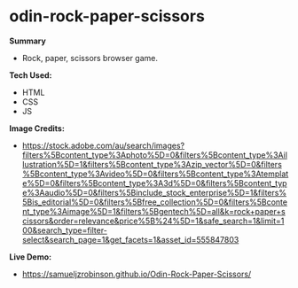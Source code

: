 # odin-rock-paper-scissors
**Summary**
- Rock, paper, scissors browser game.

**Tech Used:**
- HTML
- CSS
- JS

**Image Credits:**
- https://stock.adobe.com/au/search/images?filters%5Bcontent_type%3Aphoto%5D=0&filters%5Bcontent_type%3Aillustration%5D=1&filters%5Bcontent_type%3Azip_vector%5D=0&filters%5Bcontent_type%3Avideo%5D=0&filters%5Bcontent_type%3Atemplate%5D=0&filters%5Bcontent_type%3A3d%5D=0&filters%5Bcontent_type%3Aaudio%5D=0&filters%5Binclude_stock_enterprise%5D=1&filters%5Bis_editorial%5D=0&filters%5Bfree_collection%5D=0&filters%5Bcontent_type%3Aimage%5D=1&filters%5Bgentech%5D=all&k=rock+paper+scissors&order=relevance&price%5B%24%5D=1&safe_search=1&limit=100&search_type=filter-select&search_page=1&get_facets=1&asset_id=555847803

**Live Demo:**
- https://samueljzrobinson.github.io/Odin-Rock-Paper-Scissors/